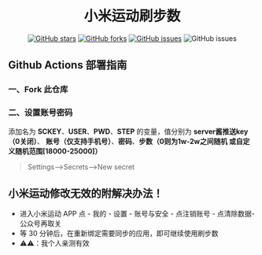 <div align="center"> 
<h1 align="center">小米运动刷步数</h1>

[![GitHub stars](https://img.shields.io/github/stars/Ysnsn/mimotion?style=flat-square)](https://github.com/Ysnsn/mimotion)
[![GitHub forks](https://img.shields.io/github/forks/Ysnsn/mimotion?style=flat-square)](https://github.com/Ysnsn/mimotion/network)
[![GitHub issues](https://img.shields.io/github/issues/Ysnsn/mimotion?style=flat-square)](https://github.com/Ysnsn/mimotion/issues)
![GitHub issues](https://img.shields.io/github/languages/code-size/Ysnsn/mimotion?style=flat-square)
</div>


## Github Actions 部署指南

### 一、Fork 此仓库

### 二、设置账号密码

添加名为  **SCKEY**、**USER**、**PWD**、**STEP** 的变量，值分别为 **server酱推送key（0关闭）**、 **账号（仅支持手机号）**、**密码**、**步数（0则为1w-2w之间随机 或自定义随机范围[18000-25000]）**

> Settings-->Secrets-->New secret



## 小米运动修改无效的附解决办法！
- 进入小米运动 APP 点 - 我的 - 设置 - 账号与安全 - 点注销账号 - 点清除数据-公众号再取关
- 等 30 分钟后，在重新绑定需要同步的应用，即可继续使用刷步数
- ⚠️⚠️：我个人亲测有效
